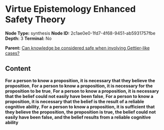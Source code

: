 # Virtue Epistemology Enhanced Safety Theory

**Node Type:** synthesis
**Node ID:** 2c1ae0e0-1fd7-4f68-9451-ab5931757fbe
**Depth:** 3
**Terminal:** No

**Parent:** [Can knowledge be considered safe when involving Gettier-like cases?](can-knowledge-be-considered-safe-when-involving-gettier-like-cases.md)

## Content

**For a person to know a proposition, it is necessary that they believe the proposition**, **For a person to know a proposition, it is necessary for the proposition to be true**, **For a person to know a proposition, it is necessary that the belief could not easily have been false**, **For a person to know a proposition, it is necessary that the belief is the result of a reliable cognitive ability**, **For a person to know a proposition, it is sufficient that they believe the proposition, the proposition is true, the belief could not easily have been false, and the belief results from a reliable cognitive ability**
